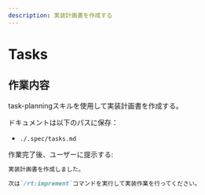 ```yaml
---
description: 実装計画書を作成する
---
```


# Tasks

## 作業内容

task-planningスキルを使用して実装計画書を作成する。

ドキュメントは以下のパスに保存：

- `./.spec/tasks.md`

作業完了後、ユーザーに提示する:

```markdown
実装計画書を作成しました。

次は`/rt:imprement`コマンドを実行して実装作業を行ってください。
```
